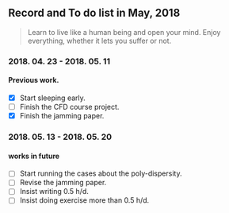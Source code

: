 ## Record and To do list in May, 2018
> Learn to live like a human being and open your mind.
> Enjoy everything, whether it lets you suffer or not. 

### 2018. 04. 23 - 2018. 05. 11 
#### Previous work.
- [x] Start sleeping early. 
- [ ] Finish the CFD course project. 
- [x] Finish the jamming paper. 

### 2018. 05. 13 - 2018. 05. 20
#### works in future
- [ ] Start running the cases about the poly-dispersity. 
- [ ] Revise the jamming paper. 
- [ ] Insist writing 0.5 h/d.
- [ ] Insist doing exercise more than 0.5 h/d.
